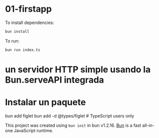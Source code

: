 # 01-firstapp

To install dependencies:

```bash
bun install
```

To run:

```bash
bun run index.ts
```

# un servidor HTTP simple usando la Bun.serveAPI integrada

# Instalar un paquete

bun add figlet
bun add -d @types/figlet # TypeScript users only

This project was created using `bun init` in bun v1.2.16. [Bun](https://bun.sh) is a fast all-in-one JavaScript runtime.
